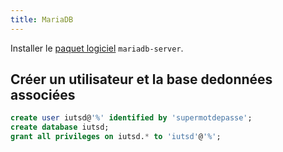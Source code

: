 ```yaml
---
title: MariaDB
---
```


Installer le [paquet logiciel](/linux/paquet/) `mariadb-server`.


## Créer un utilisateur et la base dedonnées associées

``` sql
create user iutsd@'%' identified by 'supermotdepasse';
create database iutsd;
grant all privileges on iutsd.* to 'iutsd'@'%';
```

